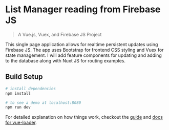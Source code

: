 # List Manager reading from Firebase JS

> A Vue.js, Vuex, and Firebase JS Project

This single page application allows for realtime persistent updates using Firebase JS. The app uses Bootstrap for frontend CSS styling and Vuex for state management. I will add feature components for updating and adding to the database along with Nuxt JS for routing examples.

## Build Setup

``` bash
# install dependencies
npm install

# to see a demo at localhost:8080
npm run dev
```

For detailed explanation on how things work, checkout the [guide](http://vuejs-templates.github.io/webpack/) and [docs for vue-loader](http://vuejs.github.io/vue-loader).
